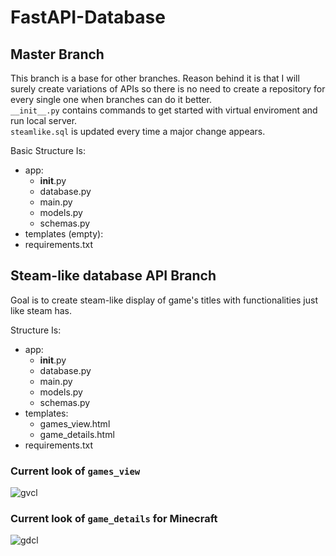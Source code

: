 # FastAPI-Database
## Master Branch

This branch is a base for other branches. Reason behind it is that I will surely create variations of APIs so there is no need to create a repository for every single one when branches can do it better. <br/>
``` __init__.py ``` contains commands to get started with virtual enviroment and run local server.<br/>
```steamlike.sql``` is updated every time a major change appears.

Basic Structure Is:
- app:
    - __init__.py
    - database.py
    - main.py
    - models.py
    - schemas.py
- templates (empty):
- requirements.txt

## Steam-like database API Branch

Goal is to create steam-like display of game's titles with functionalities just like steam has.

Structure Is:
- app:
    - __init__.py
    - database.py
    - main.py
    - models.py
    - schemas.py
- templates:
    - games_view.html
    - game_details.html
- requirements.txt

### Current look of ```games_view```
![gvcl](/md-images/games_view-001.png)

### Current look of ```game_details``` for Minecraft
![gdcl](/md-images/game_details-001.png)
